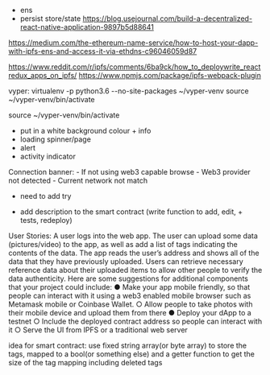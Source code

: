 
- ens
- persist store/state
https://blog.usejournal.com/build-a-decentralized-react-native-application-9897b5d88641

https://medium.com/the-ethereum-name-service/how-to-host-your-dapp-with-ipfs-ens-and-access-it-via-ethdns-c96046059d87

https://www.reddit.com/r/ipfs/comments/6ba9ck/how_to_deploywrite_reactredux_apps_on_ipfs/
https://www.npmjs.com/package/ipfs-webpack-plugin

vyper:
virtualenv -p python3.6 --no-site-packages ~/vyper-venv
source ~/vyper-venv/bin/activate

source ~/vyper-venv/bin/activate


- put in a white background colour + info
- loading spinner/page
- alert 
- activity indicator

Connection banner:
	- If not using web3 capable browse
	- Web3 provider not detected
	- Current network not match 


- need to add try 

- add description to the smart contract (write function to add, edit, + tests, redeploy)

User Stories:
A user logs into the web app. The user can upload some data (pictures/video) to the app, as well as add a list of tags indicating the contents of the data.
The app reads the user’s address and shows all of the data that they have previously uploaded.
Users can retrieve necessary reference data about their uploaded items to allow other people to verify the data authenticity.
Here are some suggestions for additional components that your project could include: ● Make your app mobile friendly, so that people can interact with it using a
web3 enabled mobile browser such as​ ​Metamask mobile​ or ​Coinbase Wallet​. ○ Allow people to take photos with their mobile device and upload them
from there
● Deploy your dApp to a testnet
○ Include the deployed contract address so people can interact with it
○ Serve the UI from IPFS or a traditional web server

idea for smart contract:
use fixed string array(or byte array) to store the tags, mapped to a bool(or something else) and a getter function to get the size of the tag mapping including deleted tags